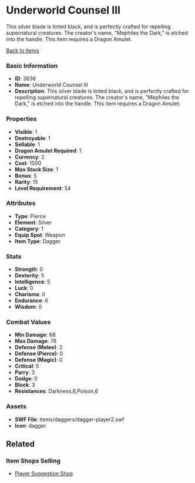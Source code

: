 # Underworld Counsel III

This silver blade is tinted black, and is perfectly crafted for repelling supernatural creatures. The creator's name, "Mephiles the Dark," is etched into the handle. This item requires a Dragon Amulet.

[Back to Items](../items.md)

### Basic Information

- **ID**: 3636
- **Name**: Underworld Counsel III
- **Description**: This silver blade is tinted black, and is perfectly crafted for repelling supernatural creatures. The creator&#039;s name, &quot;Mephiles the Dark,&quot; is etched into the handle. This item requires a Dragon Amulet.

### Properties

- **Visible**: 1
- **Destroyable**: 1
- **Sellable**: 1
- **Dragon Amulet Required**: 1
- **Currency**: 2
- **Cost**: 1500
- **Max Stack Size**: 1
- **Bonus**: 5
- **Rarity**: 15
- **Level Requirement**: 54

### Attributes

- **Type**: Pierce
- **Element**: Silver
- **Category**: 1
- **Equip Spot**: Weapon
- **Item Type**: Dagger

### Stats

- **Strength**: 0
- **Dexterity**: 5
- **Intelligence**: 5
- **Luck**: 0
- **Charisma**: 0
- **Endurance**: 6
- **Wisdom**: 0

### Combat Values

- **Min Damage**: 68
- **Max Damage**: 76
- **Defense (Melee)**: 3
- **Defense (Pierce)**: 0
- **Defense (Magic)**: 0
- **Critical**: 5
- **Parry**: 3
- **Dodge**: 0
- **Block**: 3
- **Resistances**: Darkness,6,Poison,6

### Assets

- **SWF File**: items/daggers/dagger-player2.swf
- **Icon**: dagger

## Related

### Item Shops Selling

- [Player Suggestion Shop](../item-shops/135-player-suggestion-shop.md)

